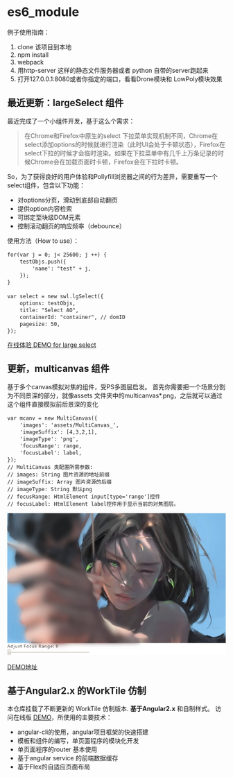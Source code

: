 # es6_module

例子使用指南：

1. clone 该项目到本地
2. npm install
3. webpack
4. 用http-server 这样的静态文件服务器或者 python 自带的server跑起来
5. 打开127.0.0.1:8080或者你指定的端口，看看Drone模块和 LowPoly模块效果

## 最近更新：largeSelect 组件
最近完成了一个小组件开发，基于这么个需求：

> 在Chrome和Firefox中原生的select 下拉菜单实现机制不同，Chrome在select添加options的时候就进行渲染（此时UI会处于卡顿状态），Firefox在select下拉的时候才会临时渲染。如果在下拉菜单中有几千上万条记录的时候Chrome会在加载页面时卡顿，Firefox会在下拉时卡顿。

So，为了获得良好的用户体验和Pollyfill浏览器之间的行为差异，需要重写一个select组件，包含以下功能：

- 对options分页，滑动到底部自动翻页
- 提供option内容检索
- 可绑定至块级DOM元素
- 控制滚动翻页的响应频率（debounce）

使用方法（How to use）：
```
for(var j = 0; j< 25600; j ++) {
    testObjs.push({
        'name': "test" + j,
    });
}

var select = new swl.lgSelect({
    options: testObjs,
    title: "Select AO", 
    containerId: "container", // domID 
    pagesize: 50,
});

```
[在线体验 DEMO for large select](https://alex2wong.github.io/es6_module/src/lgselect/)

## 更新，multicanvas 组件
基于多个canvas模拟对焦的组件，受PS多图层启发。
首先你需要把一个场景分割为不同景深的部分，就像assets 文件夹中的multicanvas*.png，之后就可以通过这个组件直接模拟前后景深的变化
```
var mcanv = new MultiCanvas({
    'images': 'assets/MultiCanvas_',
    'imageSuffix': [4,3,2,1],
    'imageType': 'png',
    'focusRange': range,
    'focusLabel': label,
});
// MultiCanvas 类配置所需参数:
// images: String 图片资源的地址前缀
// imageSuffix: Array 图片资源的后缀
// imageType: String 默认png
// focusRange: HtmlElement input[type='range']控件
// focusLabel: HtmlElement label控件用于显示当前的对焦图层。
```
![效果图](https://github.com/alex2wong/es6_module/blob/master/assets/ss.jpg?raw=true)

[DEMO地址](https://alex2wong.github.io/es6_module/focus.html)

## 基于Angular2.x 的WorkTile 仿制
本仓库挂载了不断更新的 WorkTile 仿制版本. **基于Angular2.x** 和自制样式。
访问在线版 [DEMO](http://111.231.11.20:3000/)，所使用的主要技术：

- angular-cli的使用，angular项目框架的快速搭建
- 模板和组件的编写，单页面程序的模块化开发
- 单页面程序的router 基本使用
- 基于angular service 的前端数据缓存
- 基于Flex的自适应页面布局

